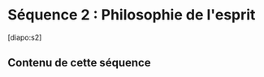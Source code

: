 # Séquence 2 : Philosophie de l'esprit

[diapo:s2]

## Contenu de cette séquence

<script>subPages()</script>